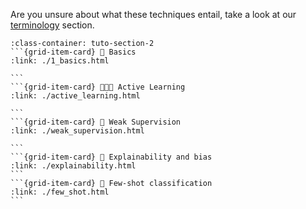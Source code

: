 Are you unsure about what these techniques entail, take a look at our [terminology](/getting_started/terminology) section.

````{grid} 1 1 3 3
:class-container: tuto-section-2
```{grid-item-card} 🍼 Basics
:link: ./1_basics.html

```
```{grid-item-card} 👨🏽‍🏫 Active Learning
:link: ./active_learning.html

```
```{grid-item-card} 👮 Weak Supervision
:link: ./weak_supervision.html

```
```{grid-item-card} 🔎 Explainability and bias
:link: ./explainability.html
```
```{grid-item-card} 🔫 Few-shot classification
:link: ./few_shot.html
```
````
